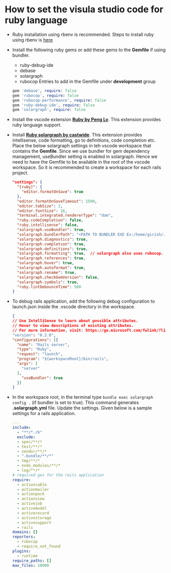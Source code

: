 # How to set the visula studio code for ruby language

* Ruby installation using rbenv is recommended. Steps to install ruby using rbenv is [here](https://www.digitalocean.com/community/tutorials/how-to-install-ruby-on-rails-with-rbenv-on-ubuntu-18-04)

* Install the following ruby gems or add these gems to the **Gemfile** if using bundler.
  - ruby-debug-ide
  - debase
  - solargraph
  - rubocop
  Entries to add in the Gemfile under **development** group
  ```Ruby
  gem 'debase', require: false
  gem 'rubocop', require: false
  gem 'rubocop-performance', require: false
  gem 'ruby-debug-ide', require: false
  gem 'solargraph', require: false
  ```

* Install the vscode extension [**Ruby by Peng Lv**](https://marketplace.visualstudio.com/items?itemName=rebornix.Ruby). This extension provides ruby language support.

* Install [**Ruby solargraph by castwide**](https://github.com/castwide/solargraph). This extension provides intellisense, code formatting, go to definitions, code completion etc. Place the below solargraph settings in teh vscode workspace that contains the **Gemfile**. Since we use bundler for gem dependency management, useBundler setting is enabled in solargraph. Hence we need to have the Gemfile to be available in the root of the vscode workspace. So it is recommended to create a workspace for each rails project.
  ```JSON
  "settings": {
    "[ruby]": {
      "editor.formatOnSave": true
    },
    "editor.formatOnSaveTimeout": 1500,
    "editor.tabSize": 2,
    "editor.fontSize": 16,
    "terminal.integrated.rendererType": "dom",
    "ruby.codeCompletion": false,
    "ruby.intellisense": false,
    "solargraph.useBundler": true,
    "solargraph.bundlerPath": "<PATH TO BUNDLER EXE Ex:/home/girish/.rbenv/versions/2.5.1/lib/ruby/gems/2.5.0/gems/bundler-2.0.1/exe/bundle>",
    "solargraph.diagnostics": true,
    "solargraph.completion": true,
    "solargraph.definitions": true,
    "solargraph.formatting": true,  // solargraph also uses rubocop.
    "solargraph.references": true,
    "solargraph.hover": true,
    "solargraph.autoformat": true,
    "solargraph.rename": true,
    "solargraph.checkGemVersion": false,
    "solargraph.symbols": true,
    "ruby.lintDebounceTime": 500
  }
  ```
* To debug rails application, add the following debug configuration to launch.json inside the .vscode directory  in the workspace.
  ```JSON
  {
  // Use IntelliSense to learn about possible attributes.
  // Hover to view descriptions of existing attributes.
  // For more information, visit: https://go.microsoft.com/fwlink/?linkid=830387
  "version": "0.2.0",
  "configurations": [{
    "name": "Rails server",
    "type": "Ruby",
    "request": "launch",
    "program": "${workspaceRoot}/bin/rails",
    "args": [
      "server"
    ],
      "useBundler": true
    }]
  }
  ```
* In the workspace root, in the terminal type `bundle exec solargraph config .` (if bundler is set to true). This command generates **.solargraph.yml** file. Update the settings. Given below is a sample settings for a rails application. 
  ```YAML
  ---
  include:
    - "**/*.rb"
	exclude:
    - spec/**/*
    - test/**/*
    - vendor/**/*
    - ".bundle/**/*"
    - tmp/**/*
    - node_modules/**/*
    - log/**/*
  # required ges for the rails application
  require: 
    - actioncable
    - actionmailer
    - actionpack
    - actionview
    - activejob
    - activemodel
    - activerecord
    - activestorage
    - activesupport
    - rails
  domains: []
  reporters:
    - rubocop
    - require_not_found
  plugins: 
    - runtime
  require_paths: []
  max_files: 10000
  ```